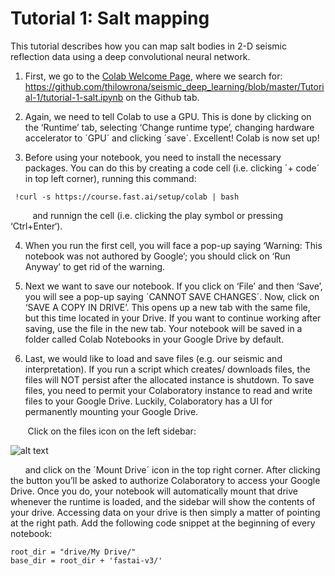 # Tutorial 1: Salt mapping #
This tutorial describes how you can map salt bodies in 2-D seismic reflection data using a deep convolutional neural network. 

1. First, we go to the [Colab Welcome Page](https://colab.research.google.com/notebooks/welcome.ipynb#recent=true), where we search for:
https://github.com/thilowrona/seismic_deep_learning/blob/master/Tutorial-1/tutorial-1-salt.ipynb
on the Github tab.

2. Again, we need to tell Colab to use a GPU. This is done by clicking on the ‘Runtime’ tab, selecting ‘Change runtime type’, changing hardware accelerator to ´GPU´ and clicking ´save´. Excellent! Colab is now set up!

3. Before using your notebook, you need to install the necessary packages. You can do this by creating a code cell (i.e. clicking ´+ code´ in top left corner), running this command:
```console
 !curl -s https://course.fast.ai/setup/colab | bash
```
&nbsp;&nbsp;&nbsp;&nbsp;&nbsp;&nbsp;&nbsp;&nbsp; and runnign the cell (i.e. clicking the play symbol or pressing ‘Ctrl+Enter‘).

4. When you run the first cell, you will face a pop-up saying ‘Warning: This notebook was not authored by Google’; you should click on ‘Run Anyway’ to get rid of the warning.

5. Next we want to save our notebook. If you click on ‘File’ and then ‘Save’, you will see a pop-up saying ´CANNOT SAVE CHANGES´. Now, click on ‘SAVE A COPY IN DRIVE’. This opens up a new tab with the same file, but this time located in your Drive. If you want to continue working after saving, use the file in the new tab. Your notebook will be saved in a folder called Colab Notebooks in your Google Drive by default.

6. Last, we would like to load and save files (e.g. our seismic and interpretation). If you run a script which creates/ downloads files, the files will NOT persist after the allocated instance is shutdown. To save files, you need to permit your Colaboratory instance to read and write files to your Google Drive. Luckily, Colaboratory has a UI for permanently mounting your Google Drive.

&nbsp;&nbsp;&nbsp;&nbsp;&nbsp;&nbsp; Click on the files icon on the left sidebar:

![alt text](https://github.com/thilowrona/seismic_deep_learning/blob/master/s2.png)

&nbsp;&nbsp;&nbsp;&nbsp;&nbsp;&nbsp;and click on the ´Mount Drive´ icon in the top right corner. After clicking the button you’ll be asked to authorize Colaboratory to access your Google Drive. Once you do, your notebook will automatically mount that drive whenever the runtime is loaded, and the sidebar will show the contents of your drive. Accessing data on your drive is then simply a matter of pointing at the right path. Add the following code snippet at the beginning of every notebook:
```console
root_dir = "drive/My Drive/"
base_dir = root_dir + 'fastai-v3/'
```
